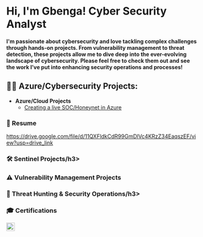 <h1>Hi, I'm Gbenga! Cyber Security Analyst</h1>

<h4>I'm passionate about cybersecurity and love tackling complex challenges through hands-on projects.
From vulnerability management to threat detection, these projects allow me to dive deep into the ever-evolving landscape of cybersecurity.
Please feel free to check them out and see the work I’ve put into enhancing security operations and processes!</h4>


<h2>👨‍💻 Azure/Cybersecurity Projects:</h2>

- <b>Azure/Cloud Projects</b>
  - [Creating a live SOC/Honeynet in Azure](https://github.com/iyanuels/Cloud-Soc)



<h3> 📄 Resume</h3>

https://drive.google.com/file/d/11QXFldkCdR99GmDlVc4KRzZ34EaqszEF/view?usp=drive_link



<h3> 🛠️ Sentinel Projects/h3>



<h3> ⚠️ Vulnerability Management Projects</h3>



<h3> 🚨 Threat Hunting & Security Operations/h3>


<h3> 🎓 Certifications</h3>

[<img align="left" alt="GbengaAbraham | LinkedIn" width="22px" src="https://cdn.jsdelivr.net/npm/simple-icons@v3/icons/linkedin.svg" />][linkedin]


[linkedin]: https://www.linkedin.com/in/gbenga-abraham-a31a40250



